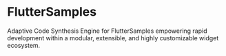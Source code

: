 # FlutterSamples
Adaptive Code Synthesis Engine for FlutterSamples empowering rapid development within a modular, extensible, and highly customizable widget ecosystem.
